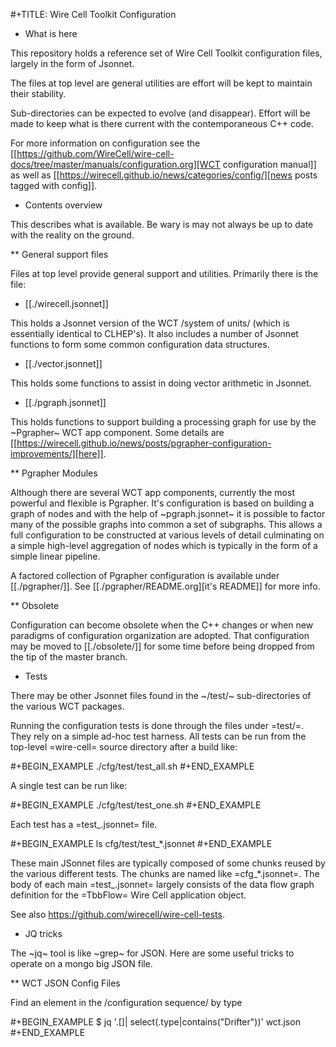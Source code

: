 #+TITLE: Wire Cell Toolkit Configuration

* What is here

This repository holds a reference set of Wire Cell Toolkit
configuration files, largely in the form of Jsonnet.

The files at top level are general utilities are effort will be kept
to maintain their stability. 

Sub-directories can be expected to evolve (and disappear). Effort will
be made to keep what is there current with the contemporaneous C++
code.

For more information on configuration see the [[https://github.com/WireCell/wire-cell-docs/tree/master/manuals/configuration.org][WCT configuration manual]]
as well as [[https://wirecell.github.io/news/categories/config/][news posts tagged with config]].

* Contents overview

This describes what is available.  Be wary is may not always be up to
date with the reality on the ground.

** General support files

Files at top level provide general support and utilities.  Primarily
there is the file:

- [[./wirecell.jsonnet]] 

This holds a Jsonnet version of the WCT /system of units/ (which is
essentially identical to CLHEP's).  It also includes a number of
Jsonnet functions to form some common configuration data structures.

- [[./vector.jsonnet]] 

This holds some functions to assist in doing vector arithmetic in Jsonnet.

- [[./pgraph.jsonnet]]

This holds functions to support building a processing graph for use by
the ~Pgrapher~ WCT app component.  Some details are [[https://wirecell.github.io/news/posts/pgrapher-configuration-improvements/][here]].

** Pgrapher Modules

Although there are several WCT app components, currently the most
powerful and flexible is Pgrapher.  It's configuration is based on
building a graph of nodes and with the help of ~pgraph.jsonnet~ it is
possible to factor many of the possible graphs into common a set of
subgraphs.  This allows a full configuration to be constructed at
various levels of detail culminating on a simple high-level
aggregation of nodes which is typically in the form of a simple linear
pipeline.  

A factored collection of Pgrapher configuration is available under
[[./pgrapher/]].  See [[./pgrapher/README.org][it's README]] for more info.

** Obsolete

Configuration can become obsolete when the C++ changes or when new
paradigms of configuration organization are adopted.  That
configuration may be moved to [[./obsolete/]] for some time before being
dropped from the tip of the master branch.

* Tests

There may be other Jsonnet files found in the ~/test/~ sub-directories
of the various WCT packages.

Running the configuration tests is done through the files under =test/=.  They rely on a simple ad-hoc test harness. All tests can be run from the top-level =wire-cell= source directory after a build like:

#+BEGIN_EXAMPLE
  ./cfg/test/test_all.sh
#+END_EXAMPLE

A single test can be run like:

#+BEGIN_EXAMPLE
  ./cfg/test/test_one.sh <testname>
#+END_EXAMPLE

Each test has a =test_<testname>.jsonnet= file.

#+BEGIN_EXAMPLE
  ls cfg/test/test_*.jsonnet
#+END_EXAMPLE

These main JSonnet files are typically composed of some chunks reused by the various different tests. The chunks are named like =cfg_*.jsonnet=.  The body of each main =test_<testname>.jsonnet= largely consists of the data flow graph definition for the =TbbFlow= Wire Cell application object.

See also https://github.com/wirecell/wire-cell-tests.
* JQ tricks

The ~jq~ tool is like ~grep~ for JSON.  Here are some useful tricks to operate on a mongo big JSON file.

** WCT JSON Config Files

Find an element in the /configuration sequence/ by type

#+BEGIN_EXAMPLE
  $ jq '.[]| select(.type|contains("Drifter"))' wct.json 
#+END_EXAMPLE
